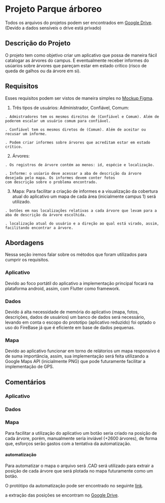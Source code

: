 # Projeto Parque árboreo

Todos os arquivos do projetos podem ser encontrados em <a href="https://drive.google.com/drive/folders/134vnkkF_5TraWdF6ZyBkL2aTBzUvJ0B6">Google Drive</a>. (Devido a dados sensíveis o drive está privado)<br>


## Descrição do Projeto
O projeto tem como objetivo criar um aplicativo que possa de maneira fácil catalogar as árvores do campus. E eventualmente
receber informes do usúarios sobre árvores que pareçam estar em estado crítico (risco de queda de galhos ou da árvore em si).

## Requisitos
  Esses requisitos podem ser vistos de maneira simples no <a href="https://www.figma.com/file/atdB7MxcoXUE3kd6tyEfGQ/Untitled?type=design&node-id=0-1&t=ulWkTOnLy74vJeKD-0">Mockup Figma</a>.
  
  1. Três tipos de usuários: Administrador, Confiável, Comum:<br>

    . Admistradores tem os mesmos direitos de (Confiável e Comum). Além de poderem escalar um usuário comum para confiável.

    . Confiável tem os mesmos diretos de (Comum). Além de aceitar ou recusar um informe.
   
    . Podem criar informes sobre árvores que acreditam estar em estado crítico.
  
  2. Árvores:
  
    . Os registros de árvore contém ao menos: id, espécie e localização.
    
    . Informe: o usúario deve acessar a aba de descrição da árvore desejada pelo mapa. Os informes devem conter fotos
    com descrição sobre o problema encontrado.
  
  3. Mapa:
    Para facilitar a criação de informes e a visualização da cobertura atual do aplicativo um mapa de cada área (inicialmente campus 1) será utilizado.
    
    . botões em nas localizações relativas a cada árvore que levam para a aba de descrição da árvore escolhida.
    
    . localização atual do usuário e a direção ao qual está virado, assim, facilitando encontrar a árvore.
    
## Abordagens
  Nessa seção iremos falar sobre os métodos que foram utilizados para cumprir os requisitos.
  
  ### Aplicativo
   Devido ao foco portátil do aplicativo a implementação principal focará na plataforma android, assim, com Flutter como framework.
  ### Dados
   Devido á alta necessidade de memória do aplicativo (mapa, fotos, descrições, dados de usuários) um banco de dados será necessário, levando em conta o escopo do prototípo (aplicativo reduzido) foi optado o uso do FireBase já que é eficiente em base de dados pequenas.  
  ### Mapa
   Devido ao aplicativo funcionar em torno de relátorios um mapa responsivo é de suma importância, assim, sua implementação será feita utilizando a Google Maps API (inicialmente PNG) que pode futuramente facilitar a implementação de GPS.
   
 ## Comentários
 
 ### Aplicativo
 
 ### Dados
 
 ### Mapa
  Para facilitar a utilização do aplicativo um botão seria criado na posição de cada árvore, porém, manualmente seria inviável (+2600 árvores), de forma que, esforços serão gastos com a tentativa da automatização.
  
  #### automatização
  Para automatizar o mapa o arquivo será .CAD será utilizado para extrair a posição de cada árvore que será plotada no mapa futuramente como um botão.
  
  O protótipo da automatização pode ser encontrado no seguinte <a href="https://colab.research.google.com/drive/1ba_5tJW49E_7XTO_V34KiW4XL28xo76r">link</a>.
  
  a extração das posições se encontram no <a href="https://drive.google.com/drive/folders/134vnkkF_5TraWdF6ZyBkL2aTBzUvJ0B6">Google Drive</a>.
  
   
 
   
